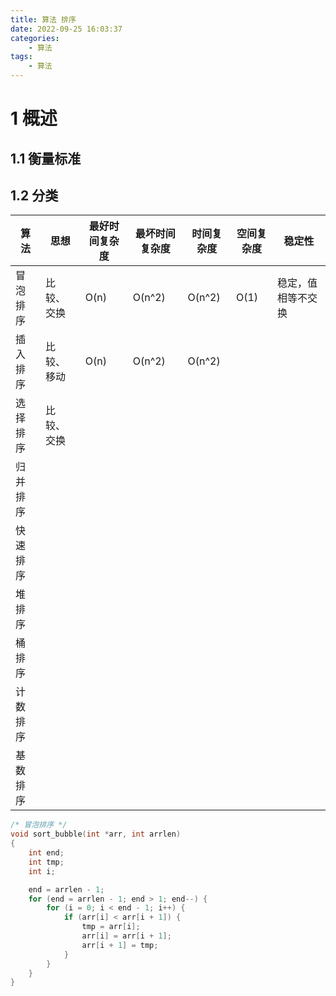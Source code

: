```yaml
---
title: 算法 排序
date: 2022-09-25 16:03:37
categories:
    - 算法
tags:
    - 算法
---
```


# 1 概述
## 1.1 衡量标准

## 1.2 分类
| 算法 | 思想 | 最好时间复杂度 | 最坏时间复杂度 | 时间复杂度 | 空间复杂度 | 稳定性
|-|-|-|-|-|-|-|
冒泡排序 | 比较、交换 | O(n) | O(n^2) | O(n^2) | O(1) | 稳定，值相等不交换
插入排序 | 比较、移动 | O(n) | O(n^2) | O(n^2) | 
选择排序 | 比较、交换
归并排序 | 
快速排序 |
堆排序 |
桶排序 |
计数排序 |
基数排序 |

```c
/* 冒泡排序 */
void sort_bubble(int *arr, int arrlen)
{
    int end;
    int tmp;
    int i;

    end = arrlen - 1;
    for (end = arrlen - 1; end > 1; end--) {
        for (i = 0; i < end - 1; i++) {
            if (arr[i] < arr[i + 1]) {
                tmp = arr[i];
                arr[i] = arr[i + 1];
                arr[i + 1] = tmp;
            }
        }
    }
}
```

```c

```